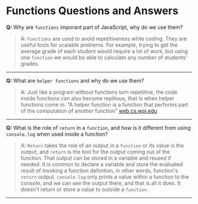 # Functions Questions and Answers

**Q:** Why are `functions` imporant part of JavaScript, why do we use them?

> A: `Functions` are used to avoid repetitiveness while coding. They are useful tools for scalable problems. 
For example, trying to get the average grade of each student would require a lot of work, but using one `function` we would be able to calculate any number of students' grades.

---

**Q:** What are `helper functions` and why do we use them?

> A: Just like a program without functions turn repetitive, the code inside functions can also become repitious, that is when helper functions come in. "A helper function is a function that performs part of the computation of another function" [web.cs.wpi.edu](https://web.cs.wpi.edu/~cs1101/a05/Docs/creating-helpers.html)

---

**Q:** What is the role of `return` in a `function`, and how is it different from using `console.log` when used inside a function?

> A: `Return` takes the role of an output in a `function` or its value is the output, and `return` is the tool for the output coming out of the function. That output can be stored in a variable and reused if needed. It is common to declare a variable and store the evaluated result of invoking a function definition, in other words, function's `return` output.
`console.log` only prints a value within a function to the console, and we can see the output there, and that is all it does. It doesn't return or store a value to outside a `function`. 

---
